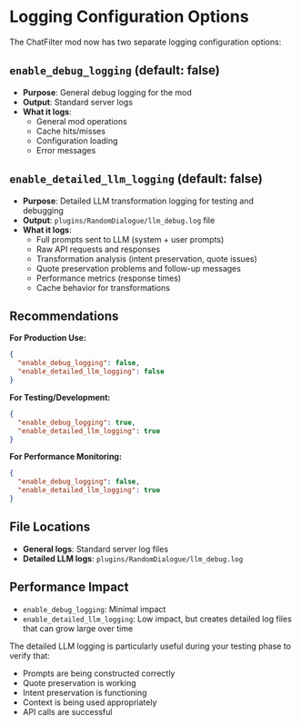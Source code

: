 # Logging Configuration Options

The ChatFilter mod now has two separate logging configuration options:

## `enable_debug_logging` (default: false)
- **Purpose**: General debug logging for the mod
- **Output**: Standard server logs
- **What it logs**: 
  - General mod operations
  - Cache hits/misses
  - Configuration loading
  - Error messages

## `enable_detailed_llm_logging` (default: false)  
- **Purpose**: Detailed LLM transformation logging for testing and debugging
- **Output**: `plugins/RandomDialogue/llm_debug.log` file
- **What it logs**:
  - Full prompts sent to LLM (system + user prompts)
  - Raw API requests and responses
  - Transformation analysis (intent preservation, quote issues)
  - Quote preservation problems and follow-up messages
  - Performance metrics (response times)
  - Cache behavior for transformations

## Recommendations

**For Production Use:**
```json
{
  "enable_debug_logging": false,
  "enable_detailed_llm_logging": false
}
```

**For Testing/Development:**
```json
{
  "enable_debug_logging": true,
  "enable_detailed_llm_logging": true
}
```

**For Performance Monitoring:**
```json
{
  "enable_debug_logging": false,
  "enable_detailed_llm_logging": true
}
```

## File Locations

- **General logs**: Standard server log files
- **Detailed LLM logs**: `plugins/RandomDialogue/llm_debug.log`

## Performance Impact

- `enable_debug_logging`: Minimal impact
- `enable_detailed_llm_logging`: Low impact, but creates detailed log files that can grow large over time

The detailed LLM logging is particularly useful during your testing phase to verify that:
- Prompts are being constructed correctly
- Quote preservation is working
- Intent preservation is functioning
- Context is being used appropriately
- API calls are successful
